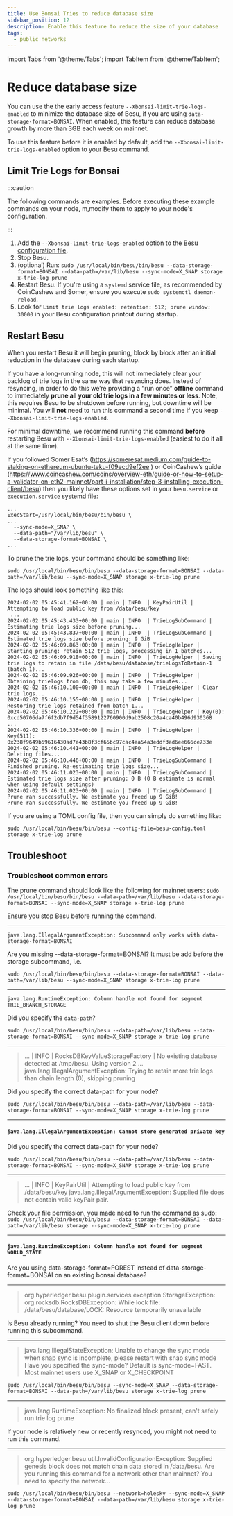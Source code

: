```yaml
---
title: Use Bonsai Tries to reduce database size
sidebar_position: 12
description: Enable this feature to reduce the size of your database
tags:
  - public networks
---
```


import Tabs from '@theme/Tabs';
import TabItem from '@theme/TabItem';

# Reduce database size

You can use the the early access feature `--Xbonsai-limit-trie-logs-enabled` to minimize the database size of Besu, if you are using `data-storage-format=BONSAI`. When enabled, this feature can reduce database growth by more than 3GB each week on mainnet.

To use this feature before it is enabled by default, add the `--Xbonsai-limit-trie-logs-enabled` option to your Besu command.

## Limit Trie Logs for Bonsai

:::caution

The following commands are examples. Before executing these example commands on your node, m,modify them to apply to your node's configuration.

:::

1. Add the `--Xbonsai-limit-trie-logs-enabled` option to the [Besu configuration file](configuration-file).
1. Stop Besu.
1. (optional) Run: 
`sudo /usr/local/bin/besu/bin/besu --data-storage-format=BONSAI --data-path=/var/lib/besu --sync-mode=X_SNAP storage x-trie-log prune`
1. Restart Besu. If you're using a `systemd` service file, as recommended by CoinCashew and Somer, ensure you execute `sudo systemctl daemon-reload`.
1. Look for `Limit trie logs enabled: retention: 512; prune window: 30000` in your Besu configuration printout during startup.


## Restart Besu

When you restart Besu it will begin pruning, block by block after an initial reduction in the database during each startup.

If you have a long-running node, this will not immediately clear your backlog of trie logs in the same way that resyncing does. Instead of resyncing, in order to do this we’re providing a “run once” **offline** command to immediately **prune all your old trie logs in a few minutes or less**. Note, this requires Besu to be shutdown before running, but downtime will be minimal. You will **not** need to run this command a second time if you keep `--Xbonsai-limit-trie-logs-enabled`.

For minimal downtime, we recommend running this command **before** restarting Besu with `--Xbonsai-limit-trie-logs-enabled` (easiest to do it all at the same time).

If you followed Somer Esat’s (https://someresat.medium.com/guide-to-staking-on-ethereum-ubuntu-teku-f09ecd9ef2ee ) or CoinCashew’s guide (https://www.coincashew.com/coins/overview-eth/guide-or-how-to-setup-a-validator-on-eth2-mainnet/part-i-installation/step-3-installing-execution-client/besu) then you likely have these options set in your `besu.service` or `execution.service` systemd file:

```
...
ExecStart=/usr/local/bin/besu/bin/besu \
...
  --sync-mode=X_SNAP \
  --data-path="/var/lib/besu" \
  --data-storage-format=BONSAI \
...
```
To prune the trie logs, your command should be something like:

`sudo /usr/local/bin/besu/bin/besu --data-storage-format=BONSAI --data-path=/var/lib/besu --sync-mode=X_SNAP storage x-trie-log prune`



The logs should look something like this:

```
2024-02-02 05:45:41.162+00:00 | main | INFO  | KeyPairUtil | Attempting to load public key from /data/besu/key
 ...
2024-02-02 05:45:43.433+00:00 | main | INFO  | TrieLogSubCommand | Estimating trie logs size before pruning...
2024-02-02 05:45:43.837+00:00 | main | INFO  | TrieLogSubCommand | Estimated trie logs size before pruning: 9 GiB
2024-02-02 05:46:09.863+00:00 | main | INFO  | TrieLogHelper | Starting pruning: retain 512 trie logs, processing in 1 batches...
2024-02-02 05:46:09.918+00:00 | main | INFO  | TrieLogHelper | Saving trie logs to retain in file /data/besu/database/trieLogsToRetain-1 (batch 1)...
2024-02-02 05:46:09.926+00:00 | main | INFO  | TrieLogHelper | Obtaining trielogs from db, this may take a few minutes...
2024-02-02 05:46:10.100+00:00 | main | INFO  | TrieLogHelper | Clear trie logs...
2024-02-02 05:46:10.155+00:00 | main | INFO  | TrieLogHelper | Restoring trie logs retained from batch 1...
2024-02-02 05:46:10.222+00:00 | main | INFO  | TrieLogHelper | Key(0): 0xcd50706da7f6f2db7f9d54f3589122760900d9ab2508c20a4ca40b496d930368
... 
2024-02-02 05:46:10.336+00:00 | main | INFO  | TrieLogHelper | Key(511): 0x238f9649b59616430ad7e43b8f3cf65bc97cac4aa54a3eddf3ad6ee666ce733e
2024-02-02 05:46:10.441+00:00 | main | INFO  | TrieLogHelper | Deleting files...
2024-02-02 05:46:10.446+00:00 | main | INFO  | TrieLogSubCommand | Finished pruning. Re-estimating trie logs size...
2024-02-02 05:46:11.023+00:00 | main | INFO  | TrieLogSubCommand | Estimated trie logs size after pruning: 0 B (0 B estimate is normal when using default settings)
2024-02-02 05:46:11.023+00:00 | main | INFO  | TrieLogSubCommand | Prune ran successfully. We estimate you freed up 9 GiB!
Prune ran successfully. We estimate you freed up 9 GiB!
```

If you are using a TOML config file, then you can simply do something like:

`sudo /usr/local/bin/besu/bin/besu --config-file=besu-config.toml storage x-trie-log prune`

## Troubleshoot

### Troubleshoot common errors

The prune command should look like the following for mainnet users:
`sudo /usr/local/bin/besu/bin/besu --data-path=/var/lib/besu --data-storage-format=BONSAI --sync-mode=X_SNAP storage x-trie-log prune`

Ensure you stop Besu before running the command.

---

`java.lang.IllegalArgumentException: Subcommand only works with data-storage-format=BONSAI`

Are you missing --data-storage-format=BONSAI? It must be add before the storage subcommand, i.e.

`sudo /usr/local/bin/besu/bin/besu --data-storage-format=BONSAI --data-path=/var/lib/besu --sync-mode=X_SNAP storage x-trie-log prune`

---


`java.lang.RuntimeException: Column handle not found for segment TRIE_BRANCH_STORAGE`

Did you specify the `data-path`?

`sudo /usr/local/bin/besu/bin/besu --data-path=/var/lib/besu --data-storage-format=BONSAI --sync-mode=X_SNAP storage x-trie-log prune`

---


> ... 
> | INFO | RocksDBKeyValueStorageFactory | No existing database detected at /tmp/besu. Using version 2
> ...
> java.lang.IllegalArgumentException: Trying to retain more trie logs than chain length (0), skipping pruning

Did you specify the correct data-path for your node?

`sudo /usr/local/bin/besu/bin/besu --data-path=/var/lib/besu --data-storage-format=BONSAI --sync-mode=X_SNAP storage x-trie-log prune`

---

#### `java.lang.IllegalArgumentException: Cannot store generated private key`

Did you specify the correct data-path for your node?

`sudo /usr/local/bin/besu/bin/besu --data-path=/var/lib/besu --data-storage-format=BONSAI --sync-mode=X_SNAP storage x-trie-log prune`

---

> ... 
> | INFO | KeyPairUtil | Attempting to load public key from /data/besu/key
> java.lang.IllegalArgumentException: Supplied file does not contain valid keyPair pair.

Check your file permission, you made need to run the command as sudo:
`sudo /usr/local/bin/besu/bin/besu --data-storage-format=BONSAI --data-path=/var/lib/besu storage --sync-mode=X_SNAP x-trie-log prune`

---


#### `java.lang.RuntimeException: Column handle not found for segment WORLD_STATE`
Are you using data-storage-format=FOREST instead of data-storage-format=BONSAI on an existing bonsai database?

---

> org.hyperledger.besu.plugin.services.exception.StorageException: org.rocksdb.RocksDBException: While lock file: /data/besu/database/LOCK: Resource temporarily unavailable

Is Besu already running? You need to shut the Besu client down before running this subcommand.

---


> java.lang.IllegalStateException: Unable to change the sync mode when snap sync is incomplete, please restart with snap sync mode
Have you specified the sync-mode? Default is sync-mode=FAST. Most mainnet users use X_SNAP or X_CHECKPOINT

`sudo /usr/local/bin/besu/bin/besu --sync-mode=X_SNAP --data-storage-format=BONSAI --data-path=/var/lib/besu storage x-trie-log prune`

---

> java.lang.RuntimeException: No finalized block present, can't safely run trie log prune

If your node is relatively new or recently resynced, you might not need to run this command.

---


> org.hyperledger.besu.util.InvalidConfigurationException: Supplied genesis block does not match chain data stored in /data/besu.
Are you running this command for a network other than mainnet? You need to specify the network…

`sudo /usr/local/bin/besu/bin/besu --network=holesky --sync-mode=X_SNAP --data-storage-format=BONSAI --data-path=/var/lib/besu storage x-trie-log prune`